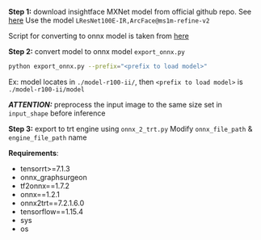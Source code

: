 **Step 1:** download insightface MXNet model from official github repo. See [here](https://github.com/deepinsight/insightface/wiki/Model-Zoo)
Use the model `LResNet100E-IR,ArcFace@ms1m-refine-v2`

Script for converting to onnx model is taken from [here](https://github.com/linghu8812/tensorrt_inference)

**Step 2:** convert model to onnx model `export_onnx.py`
```sh
python export_onnx.py --prefix="<prefix to load model>"
```

Ex: model locates in `./model-r100-ii/`, then `<prefix to load model>` is `./model-r100-ii/model`

***ATTENTION:*** preprocess the input image to the same size set in `input_shape` before inference

**Step 3:** export to trt engine using `onnx_2_trt.py`
Modify `onnx_file_path` & `engine_file_path` name

**Requirements**:
* tensorrt>=7.1.3
* onnx_graphsurgeon
* tf2onnx==1.7.2
* onnx==1.2.1
* onnx2trt==7.2.1.6.0
* tensorflow==1.15.4
* sys
* os
